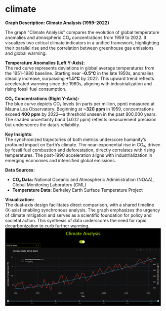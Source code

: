 # climate

**Graph Description: Climate Analysis (1959–2022)**  

The graph "Climate Analysis" compares the evolution of global temperature anomalies and atmospheric CO₂ concentrations from 1959 to 2022. It visualizes two critical climate indicators in a unified framework, highlighting their parallel rise and the correlation between greenhouse gas emissions and global warming.  

**Temperature Anomalies (Left Y-Axis):**  
The red curve represents deviations in global average temperatures from the 1951–1980 baseline. Starting near **-0.5°C** in the late 1950s, anomalies steadily increase, surpassing **+1.5°C** by 2022. This upward trend reflects accelerated warming since the 1980s, aligning with industrialization and rising fossil fuel consumption.  

**CO₂ Concentrations (Right Y-Axis):**  
The blue curve depicts CO₂ levels (in parts per million, ppm) measured at Mauna Loa Observatory. Beginning at **~320 ppm** in 1959, concentrations exceed **400 ppm** by 2022—a threshold unseen in the past 800,000 years. The shaded uncertainty band (±0.12 ppm) reflects measurement precision but underscores the data’s reliability.  

**Key Insights:**  
The synchronized trajectories of both metrics underscore humanity’s profound impact on Earth’s climate. The near-exponential rise in CO₂, driven by fossil fuel combustion and deforestation, directly correlates with rising temperatures. The post-1990 acceleration aligns with industrialization in emerging economies and intensified global emissions.  

**Data Sources:**  
- **CO₂ Data:** National Oceanic and Atmospheric Administration (NOAA), Global Monitoring Laboratory (GML)  
- **Temperature Data:** Berkeley Earth Surface Temperature Project  

**Visualization:**  
The dual-axis design facilitates direct comparison, with a shared timeline (X-axis) enabling synchronous analysis. The graph emphasizes the urgency of climate mitigation and serves as a scientific foundation for policy and societal action. This synthesis of data underscores the need for rapid decarbonization to curb further warming.
![alt text](assets/image-1.png)
